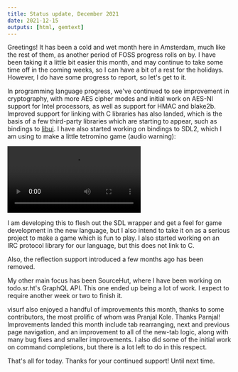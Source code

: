 ```yaml
---
title: Status update, December 2021
date: 2021-12-15
outputs: [html, gemtext]
---
```


Greetings! It has been a cold and wet month here in Amsterdam, much like the
rest of them, as another period of FOSS progress rolls on by. I have been taking
it a little bit easier this month, and may continue to take some time off in the
coming weeks, so I can have a bit of a rest for the holidays. However, I do
have some progress to report, so let's get to it.

In programming language progress, we've continued to see improvement in
cryptography, with more AES cipher modes and initial work on AES-NI support for
Intel processors, as well as support for HMAC and blake2b. Improved support for
linking with C libraries has also landed, which is the basis of a few
third-party libraries which are starting to appear, such as bindings to [libui].
I have also started working on bindings to SDL2, which I am using to make a
little tetromino game (audio warning):

[libui]: https://github.com/andlabs/libui

<video src="https://l.sr.ht/PMwA.webm" controls></video>

I am developing this to flesh out the SDL wrapper and get a feel for game
development in the new language, but I also intend to take it on as a serious
project to make a game which is fun to play. I also started working on an IRC
protocol library for our language, but this does not link to C.

Also, the reflection support introduced a few months ago has been removed.

My other main focus has been SourceHut, where I have been working on
todo.sr.ht's GraphQL API. This one ended up being a lot of work. I expect to
require another week or two to finish it.

visurf also enjoyed a handful of improvements this month, thanks to some
contributors, the most prolific of whom was Pranjal Kole. Thanks Parnjal!
Improvements landed this month include tab rearranging, next and previous page
navigation, and an improvement to all of the new-tab logic, along with many bug
fixes and smaller improvements. I also did some of the initial work on command
completions, but there is a lot left to do in this respect.

That's all for today. Thanks for your continued support! Until next time.
